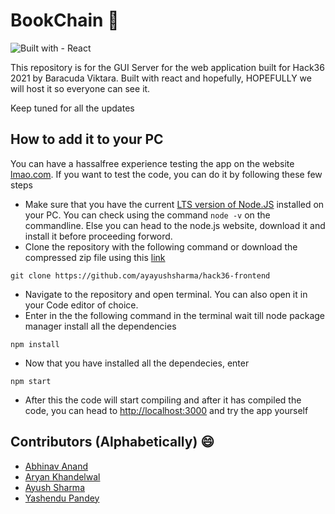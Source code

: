 # BookChain :book:
![Built with - React](https://img.shields.io/badge/React-20232A?style=for-the-badge&logo=react&logoColor=61DAFB)


This repository is for the GUI Server for the web application built for Hack36 2021 by Baracuda Viktara. 
Built with react and hopefully, HOPEFULLY we will host it so everyone can see it. 

Keep tuned for all the updates


## How to add it to your PC

You can have a hassalfree experience testing the app on the website [lmao.com](lmao.com). If you want to test the code, you can do it by following these few steps 
* Make sure that you have the current [LTS version of Node.JS](https://nodejs.org/en/) installed on your PC. You can check using the command ```node -v``` on the commandline. Else you can head to the node.js website, download it and install it before proceeding forword.  
* Clone the repository with the following command or download the compressed zip file using this [link](https://github.com/ayayushsharma/hack36-frontend/archive/refs/heads/master.zip)
```
git clone https://github.com/ayayushsharma/hack36-frontend
```

* Navigate to the repository and open terminal. You can also open it in your Code editor of choice.
* Enter in the the following command in the terminal wait till node package manager install all the dependencies 
```
npm install
```

* Now that you have installed all the dependecies, enter
```
npm start
```
* After this the code will start compiling and after it has compiled the code, you can head to [http://localhost:3000](http://localhost:3000) and try the app yourself

## Contributors (Alphabetically) :smile: 

* [Abhinav Anand](https://github.com/me-abhinav-1001)
* [Aryan Khandelwal](https://github.com/Ark2307)
* [Ayush Sharma](https://github.com/ayayushsharma)
* [Yashendu Pandey](https://github.com/Spirit-ofJoy)
